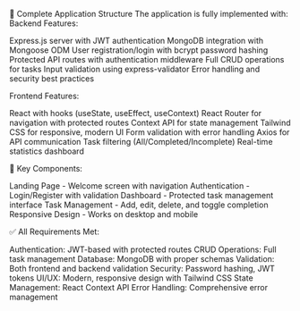 🎯 Complete Application Structure The application is fully implemented with: Backend Features:

Express.js server with JWT authentication MongoDB integration with Mongoose ODM User registration/login with bcrypt password hashing Protected API routes with authentication middleware Full CRUD operations for tasks Input validation using express-validator Error handling and security best practices

Frontend Features:

React with hooks (useState, useEffect, useContext) React Router for navigation with protected routes Context API for state management Tailwind CSS for responsive, modern UI Form validation with error handling Axios for API communication Task filtering (All/Completed/Incomplete) Real-time statistics dashboard

🔧 Key Components:

Landing Page - Welcome screen with navigation Authentication - Login/Register with validation Dashboard - Protected task management interface Task Management - Add, edit, delete, and toggle completion Responsive Design - Works on desktop and mobile

✅ All Requirements Met:

Authentication: JWT-based with protected routes CRUD Operations: Full task management Database: MongoDB with proper schemas Validation: Both frontend and backend validation Security: Password hashing, JWT tokens UI/UX: Modern, responsive design with Tailwind CSS State Management: React Context API Error Handling: Comprehensive error management
